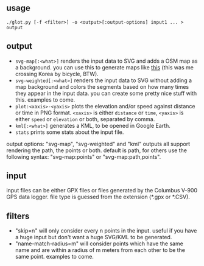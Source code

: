 ## usage

    ./glot.py [-f <filter>] -o <output>[:output-options] input1 ... > output

## output

- `svg-map[:<what>]` renders the input data to SVG and adds a OSM map as a background. you can use this to generate maps like [this](http://instagr.am/p/ThPim/) (this was me crossing Korea by bicycle, BTW).
- `svg-weighted[:<what>]` renders the input data to SVG without adding a map background and colors the segments based on how many times they appear in the input data. you can create some pretty nice stuff with this. examples to come.
- `plot:<xaxis>-<yaxis>` plots the elevation and/or speed against distance or time in PNG format. `<xaxis>` is either `distance` or `time`, `<yaxis>` is either `speed` or `elevation` or both, separated by comma.
- `kml[:<what>]` generates a KML, to be opened in Google Earth.
- `stats` prints some stats about the input file.

output options: "svg-map", "svg-weighted" and "kml" outputs all support rendering the path, the points or both. default is path, for others use the following syntax: "svg-map:points" or "svg-map:path,points".

## input

input files can be either GPX files or files generated by the Columbus V-900 GPS data logger. file type is guessed from the extension (*.gpx or *.CSV).

## filters

- "skip=n" will only consider every n points in the input. useful if you have a huge input but don't want a huge SVG/KML to be generated.
- "name-match-radius=m" will consider points which have the same name and are within a radius of m meters from each other to be the same point. examples to come.
